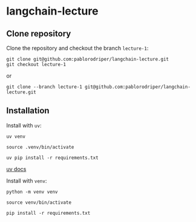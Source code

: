 # langchain-lecture

## Clone repository
Clone the repository and checkout the branch `lecture-1`:
```
git clone git@github.com:pablorodriper/langchain-lecture.git
git checkout lecture-1
```
or
```
git clone --branch lecture-1 git@github.com:pablorodriper/langchain-lecture.git
```

## Installation
Install with `uv`:
```
uv venv

source .venv/bin/activate

uv pip install -r requirements.txt
```
[uv docs](https://docs.astral.sh/uv/pip/environments/)

Install with `venv`:
```
python -m venv venv

source venv/bin/activate

pip install -r requirements.txt
```
